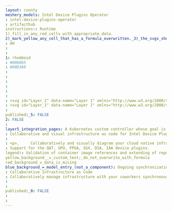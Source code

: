 ```yaml
---
layout: county 
meshery_models: Intel Device Plugins Operator
: intel-device-plugins-operator
: artifacthub
instructions:: Runtime
1)_fill_in_any_red_cells_with_appropriate_data.
2)_mark_yellow_any_cell_that_has_a_formula_overwritten._3)_the_svgs_shouldn't_have_xml_header_they_are_added_programmatically_through_workflows: Container Runtime
: AH
: 
: 
1: rhomboid
: #0068b5
: #00D3A9
: 
: 
: 
: 
: 
: 
: <svg id="Layer_1" data-name="Layer 1" xmlns="http://www.w3.org/2000/svg" viewBox="0 0 544.47 211.22"><defs><style>.cls-1{fill:#0068b5;}</style></defs><rect id="rect4" class="cls-1" y="2.95" width="39.41" height="39.41"/><g id="g10"><path id="path6" d="M116.2,452.67V310.73H78.89V452.67Zm248,1.4V419.29a86.84,86.84,0,0,1-13.47-.85,15.23,15.23,0,0,1-8.83-3.92c-2-2-3.23-4.77-3.93-8.42a90.81,90.81,0,0,1-.84-13.74V342.71h27.07v-32H337.1v-55.4H299.65V392.64c0,11.64,1,21.46,2.94,29.31s5.33,14,10,18.79,10.8,8.14,18.24,10.24,17.11,3.09,28.47,3.09Zm214.3-1.4V244.39H541V452.67ZM263.6,324.61c-10.38-11.22-25-16.83-43.48-16.83a54.9,54.9,0,0,0-24.54,5.47,52.6,52.6,0,0,0-18.51,15.15L175,331.07V310.73H138.08V452.67h37.16V379.73c.42-13.32,3.65-23.14,9.82-29.45a32.16,32.16,0,0,1,23.7-10.1c10.8,0,19.08,3.37,24.55,9.82s8.13,15.57,8.13,27.21h0v.28h0v75h37.73V372C279.31,351.82,274,335.83,263.6,324.61Zm258.07,56.81a78.15,78.15,0,0,0-5.33-28.76,76.91,76.91,0,0,0-15-23.42,68.38,68.38,0,0,0-23.14-15.71,76,76,0,0,0-29.73-5.61,73.86,73.86,0,0,0-28.89,5.75,75.69,75.69,0,0,0-23.43,15.71,73,73,0,0,0-15.7,23.43,71.27,71.27,0,0,0-5.76,28.89,76.32,76.32,0,0,0,5.47,28.89A72.09,72.09,0,0,0,395.44,434a70.09,70.09,0,0,0,23.71,15.71,77.36,77.36,0,0,0,30.43,5.89c31.7,0,51.33-14.44,63.11-27.91l-26.92-20.48c-5.61,6.74-19.08,15.85-35.91,15.85-10.52,0-19.21-2.38-25.81-7.29A36,36,0,0,1,410.59,396l-.42-1.26h111.5ZM410.45,368.37c0-10.38,11.92-28.47,37.59-28.61s37.73,18.09,37.73,28.47Z" transform="translate(-77.77 -244.39)"/><path id="path8" d="M621.11,434.15a13.82,13.82,0,0,0-7.29-7.29,14,14,0,0,0-5.33-1.12,13.41,13.41,0,0,0-5.33,1.12,13.82,13.82,0,0,0-7.29,7.29,13.85,13.85,0,0,0-1.13,5.33,13.87,13.87,0,0,0,8.42,12.62,13.77,13.77,0,0,0,5.33,1.13,13.87,13.87,0,0,0,12.62-8.42,13.24,13.24,0,0,0,0-10.66ZM618.87,444a11.12,11.12,0,0,1-2.39,3.65,11,11,0,0,1-3.64,2.38,11.69,11.69,0,0,1-4.49.84,12.14,12.14,0,0,1-4.49-.84,10.57,10.57,0,0,1-6-6,11.62,11.62,0,0,1-.84-4.49,12.22,12.22,0,0,1,.84-4.49,10.65,10.65,0,0,1,6-6,11.62,11.62,0,0,1,4.49-.84,12.22,12.22,0,0,1,4.49.84,10.73,10.73,0,0,1,6,6,11.69,11.69,0,0,1,.84,4.49A9.51,9.51,0,0,1,618.87,444ZM611,440.6a4.36,4.36,0,0,0,2.67-1.26,4.13,4.13,0,0,0,1.12-3.08,4.26,4.26,0,0,0-1.4-3.51,6.05,6.05,0,0,0-4.21-1.26H603v15.85H606v-6.46h2.11l3.92,6.46h3.09Zm-1.54-2.24H606v-4.49h3.51a4.09,4.09,0,0,1,1.26.28,1.43,1.43,0,0,1,.84.7,3,3,0,0,1,0,2.53,3.71,3.71,0,0,1-.84.7,4.09,4.09,0,0,1-1.26.28Z" transform="translate(-77.77 -244.39)"/></g></svg>
: <svg id="Layer_1" data-name="Layer 1" xmlns="http://www.w3.org/2000/svg" viewBox="-55 -25 598.917 232.342">,     <defs>,         <style>,             .cls-1 {,                 fill: #0068b5;,             }, ,             #path8 {,                 fill: white;,             }, ,             #path6 {,                 fill: white;,             },         </style>,     </defs>,     <rect id="rect4" class="cls-1" y="2.95" width="39.41" height="39.41" />,     <g id="g10">,         <path id="path6",             d="M116.2,452.67V310.73H78.89V452.67Zm248,1.4V419.29a86.84,86.84,0,0,1-13.47-.85,15.23,15.23,0,0,1-8.83-3.92c-2-2-3.23-4.77-3.93-8.42a90.81,90.81,0,0,1-.84-13.74V342.71h27.07v-32H337.1v-55.4H299.65V392.64c0,11.64,1,21.46,2.94,29.31s5.33,14,10,18.79,10.8,8.14,18.24,10.24,17.11,3.09,28.47,3.09Zm214.3-1.4V244.39H541V452.67ZM263.6,324.61c-10.38-11.22-25-16.83-43.48-16.83a54.9,54.9,0,0,0-24.54,5.47,52.6,52.6,0,0,0-18.51,15.15L175,331.07V310.73H138.08V452.67h37.16V379.73c.42-13.32,3.65-23.14,9.82-29.45a32.16,32.16,0,0,1,23.7-10.1c10.8,0,19.08,3.37,24.55,9.82s8.13,15.57,8.13,27.21h0v.28h0v75h37.73V372C279.31,351.82,274,335.83,263.6,324.61Zm258.07,56.81a78.15,78.15,0,0,0-5.33-28.76,76.91,76.91,0,0,0-15-23.42,68.38,68.38,0,0,0-23.14-15.71,76,76,0,0,0-29.73-5.61,73.86,73.86,0,0,0-28.89,5.75,75.69,75.69,0,0,0-23.43,15.71,73,73,0,0,0-15.7,23.43,71.27,71.27,0,0,0-5.76,28.89,76.32,76.32,0,0,0,5.47,28.89A72.09,72.09,0,0,0,395.44,434a70.09,70.09,0,0,0,23.71,15.71,77.36,77.36,0,0,0,30.43,5.89c31.7,0,51.33-14.44,63.11-27.91l-26.92-20.48c-5.61,6.74-19.08,15.85-35.91,15.85-10.52,0-19.21-2.38-25.81-7.29A36,36,0,0,1,410.59,396l-.42-1.26h111.5ZM410.45,368.37c0-10.38,11.92-28.47,37.59-28.61s37.73,18.09,37.73,28.47Z",             transform="translate(-77.77 -244.39)" />, ,     </g>, </svg>
: 
published:_5: FALSE
2: FALSE
: 
layer5_integration_pages: A Kubernetes custom controller whose goal is to serve the installation and lifecycle management of Intel device plugins for Kubernetes.
: Collaborative and visual infrastructure as code for Intel Device Plugins Operator
: 
: <p>,     Collaboratively and visually diagram your cloud native infrastructure with GitOps-style pipeline integration. Design, test, and manage configuration your Kubernetes-based, containerized applications as a visual topology., </p>, <p>,     Looking for best practice cloud native design and deployment best practices? Choose from thousands of pre-built components in MeshMap. Choose from hundreds of ready-made design patterns by importing templates from Meshery Catalog or use our low code designer, MeshMap, to create and deploy your own cloud native infrastructure designs., </p>
: Support for the QAT, GPU, FPGA, SGX, DSA, IAA device plugins.
legend:: Validation of container image references and extending of reported statuses.
yellow_background__=_custom_text;_do_not_overwrite_with_formula
red_background_=_data_is_mising
blue_background_=_model_entry_(not_a_component): Ongoing synchronization of Kubernetes configuration and changes across any number of clusters.
: Collaborative Infrastructure as Code
: Collaboratively manage infrastructure with your coworkers synchronously sharing the same designs.
: 
: 
published:_0: FALSE
: 
: 
---
```

